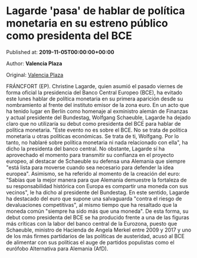 
# Lagarde 'pasa' de hablar de política monetaria en su estreno público como presidenta del BCE

Published at: **2019-11-05T00:00:00+00:00**

Author: **Valencia Plaza**

Original: [Valencia Plaza](https://valenciaplaza.com/lagarde-pasa-de-hablar-de-politica-monetaria-en-su-estreno-publico-como-presidenta-del-bce)

FRÁNCFORT (EP). Christine Lagarde, quien asumió el pasado viernes de forma oficial la presidencia del Banco Central Europeo (BCE), ha evitado este lunes hablar de política monetaria en su primera aparición desde su nombramiento al frente del instituto emisor de la zona euro. En un acto que ha tenido lugar en Berlín como homenaje al exministro alemán de Finanzas y actual presidente del Bundestag, Wolfgang Schaeuble, Lagarde ha dejado claro que no utilizaría su debut como presidenta del BCE para hablar de política monetaria.
"Este evento no es sobre el BCE. No se trata de política monetaria u otras políticas económicas. Se trata de ti, Wolfgang. Por lo tanto, no hablaré sobre política monetaria ni nada relacionado con ella", ha dicho la presidenta del banco central. No obstante, Lagarde sí ha aprovechado el momento para transmitir su confianza en el proyecto europeo, al destacar de Schaeuble su defensa una Alemania que siempre "está lista para moverse cuando sea necesario para defender la idea europea".
Asimismo, se ha referido al momento de la creación del euro: "Sabías que la mejor manera para que Alemania demuestre la fortaleza de su responsabilidad histórica con Europa es compartir una moneda con sus vecinos", le ha dicho al presidente del Bundestag. En este sentido, Lagarde ha destacado del euro que supone una salvaguarda "contra el riesgo de devaluaciones competitivas", al mismo tiempo que ha resaltado que la moneda común "siempre ha sido más que una moneda".
De esta forma, su debut como presidenta del BCE se ha producido frente a una de las figuras más críticas con la labor del banco central de la Eurozona, puesto que Schaeuble, ministro de Hacienda de Angela Merkel entre 2009 y 2017 y uno de los más firmes partidarios de las políticas de austeridad, acusó al BCE de alimentar con sus políticas el auge de partidos populistas como el eurófobo Alternativa para Alemania (AfD).
